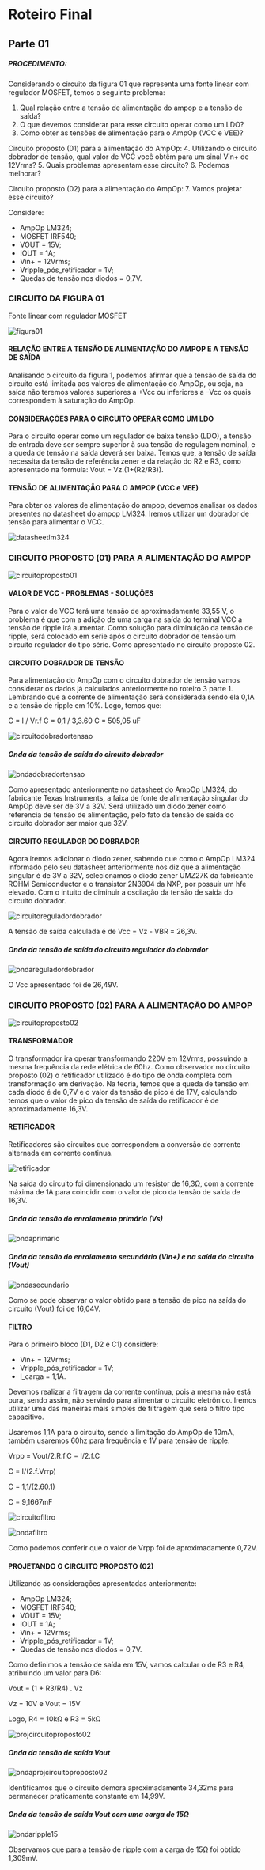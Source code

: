 # Roteiro Final

## Parte 01

##### PROCEDIMENTO:

Considerando o circuito da figura 01 que representa uma fonte linear com regulador MOSFET, temos o seguinte problema:
1. Qual relação entre a tensão de alimentação do ampop e a tensão de saída?
2. O que devemos considerar para esse circuito operar como um LDO?
3. Como obter as tensões de alimentação para o AmpOp (VCC e VEE)?

Circuito proposto (01) para a alimentação do AmpOp:
4. Utilizando o circuito dobrador de tensão, qual valor de VCC você obtêm para um sinal Vin+ de 12Vrms?
5. Quais problemas apresentam esse circuito?
6. Podemos melhorar?

Circuito proposto (02) para a alimentação do AmpOp:
7. Vamos projetar esse circuito?

Considere:
- AmpOp LM324;
- MOSFET IRF540;
- VOUT = 15V;
- IOUT = 1A;
- Vin+ = 12Vrms;
- Vripple_pós_retificador = 1V;
- Quedas de tensão nos diodos = 0,7V.

### CIRCUITO DA FIGURA 01

Fonte linear com regulador MOSFET

![figura01](/resources/imagens/relatoriofinal/parte1/figura01.png)

#### RELAÇÃO ENTRE A TENSÃO DE ALIMENTAÇÃO DO AMPOP E A TENSÃO DE SAÍDA

Analisando o circuito da figura 1, podemos afirmar que a tensão de saída do circuito está limitada aos valores de alimentação do AmpOp, ou seja, na saída não teremos valores superiores a +Vcc ou inferiores a –Vcc os quais correspondem à saturação do AmpOp.

#### CONSIDERAÇÕES PARA O CIRCUITO OPERAR COMO UM LDO

Para o circuito operar como um regulador de baixa tensão (LDO), a tensão de entrada deve ser sempre superior à sua tensão de regulagem nominal, e a queda de tensão na saída deverá ser baixa. Temos que, a tensão de saída necessita da tensão de referência zener e da relação do R2 e R3, como apresentado na formula: Vout = Vz.(1+(R2/R3)).

#### TENSÃO DE ALIMENTAÇÃO PARA O AMPOP (VCC e VEE)

Para obter os valores de alimentação do ampop, devemos analisar os dados presentes no datasheet do ampop LM324. Iremos utilizar um dobrador de tensão para alimentar o VCC.

![datasheetlm324](/resources/imagens/relatoriofinal/parte1/datasheetlm324.png)

### CIRCUITO PROPOSTO (01) PARA A ALIMENTAÇÃO DO AMPOP

![circuitoproposto01](/resources/imagens/relatoriofinal/parte1/circuitoproposto01.png)

#### VALOR DE VCC - PROBLEMAS - SOLUÇÕES

Para o valor de VCC terá uma tensão de aproximadamente 33,55 V, o problema é que com a adição de uma carga na saída do terminal VCC a tensão de ripple irá aumentar. Como solução para diminuição da tensão de ripple, será colocado em serie após o circuito dobrador de tensão um circuito regulador do tipo série. Como apresentado no circuito proposto 02.

#### CIRCUITO DOBRADOR DE TENSÃO

Para alimentação do AmpOp com o circuito dobrador de tensão vamos considerar os dados já calculados anteriormente no roteiro 3 parte 1. Lembrando que a corrente de alimentação será considerada sendo ela 0,1A e a tensão de ripple em 10%. Logo, temos que:

C = I / Vr.f
C = 0,1 / 3,3.60
C = 505,05 uF

![circuitodobradortensao](/resources/imagens/relatoriofinal/parte1/circuitodobradortensao.png)

##### Onda da tensão de saída do circuito dobrador

![ondadobradortensao](/resources/imagens/relatoriofinal/parte1/ondadobradortensao.png)

Como apresentado anteriormente no datasheet do AmpOp LM324, do fabricante Texas Instruments, a faixa de fonte de alimentação singular do AmpOp deve ser de 3V a 32V. Será utilizado um diodo zener como referencia de tensão de alimentação, pelo fato da tensão de saída do circuito dobrador ser maior que 32V.

#### CIRCUITO REGULADOR DO DOBRADOR

Agora iremos adicionar o diodo zener, sabendo que como o AmpOp LM324 informado pelo seu datasheet anteriormente nos diz que a alimentação singular é de 3V a 32V, selecionamos o diodo zener UMZ27K da fabricante ROHM Semiconductor e o transistor 2N3904 da NXP, por possuir um hfe elevado. Com o intuito de diminuir a oscilação da tensão de saída do circuito dobrador.

![circuitoreguladordobrador](/resources/imagens/relatoriofinal/parte1/circuitoreguladordobrador.png)

A tensão de saída calculada é de Vcc = Vz - VBR = 26,3V.

##### Onda da tensão de saída do circuito regulador do dobrador

![ondareguladordobrador](/resources/imagens/relatoriofinal/parte1/ondareguladordobrador.png)

O Vcc apresentado foi de 26,49V.

### CIRCUITO PROPOSTO (02) PARA A ALIMENTAÇÃO DO AMPOP

![circuitoproposto02](/resources/imagens/relatoriofinal/parte1/circuitoproposto02.png)

#### TRANSFORMADOR

O transformador ira operar transformando 220V em 12Vrms, possuindo a mesma frequência da rede elétrica de 60hz. Como observador no circuito proposto (02) o retificador utilizado é do tipo de onda completa com transformação em derivação. Na teoria, temos que a queda de tensão em cada diodo é de 0,7V e o valor da tensão de pico é de 17V, calculando temos que o valor de pico da tensão de saída do retificador é de aproximadamente 16,3V.

#### RETIFICADOR

Retificadores são circuitos que correspondem a conversão de corrente alternada em corrente continua.

![retificador](/resources/imagens/relatoriofinal/parte1/retificador.png)

Na saída do circuito foi dimensionado um resistor de 16,3Ω, com a corrente máxima de 1A para coincidir com o valor de pico da tensão de saída de 16,3V.

##### Onda da tensão do enrolamento primário (Vs)

![ondaprimario](/resources/imagens/relatoriofinal/parte1/ondaprimario.png)

##### Onda da tensão do enrolamento secundário (Vin+) e na saída do circuito (Vout)

![ondasecundario](/resources/imagens/relatoriofinal/parte1/ondasecundario.png)

Como se pode observar o valor obtido para a tensão de pico na saída do circuito (Vout) foi de 16,04V.

#### FILTRO

Para o primeiro bloco (D1, D2 e C1) considere:
- Vin+ = 12Vrms;
- Vripple_pós_retificador = 1V;
- I_carga = 1,1A.

Devemos realizar a filtragem da corrente continua, pois a mesma não está pura, sendo assim, não servindo para alimentar o circuito eletrônico. Iremos utilizar uma das maneiras mais simples de filtragem que será o filtro tipo capacitivo.

Usaremos 1,1A para o circuito, sendo a limitação do AmpOp de 10mA, também usaremos 60hz para frequência e 1V para tensão de ripple.

Vrpp = Vout/2.R.f.C = I/2.f.C

C = I/(2.f.Vrrp)

C = 1,1/(2.60.1)

C =  9,1667mF

![circuitofiltro](/resources/imagens/relatoriofinal/parte1/circuitofiltro.png)

![ondafiltro](/resources/imagens/relatoriofinal/parte1/ondafiltro.png)

Como podemos conferir que o valor de Vrpp foi de aproximadamente 0,72V.

#### PROJETANDO O CIRCUITO PROPOSTO (02)

Utilizando as considerações apresentadas anteriormente:
- AmpOp LM324;
- MOSFET IRF540;
- VOUT = 15V;
- IOUT = 1A;
- Vin+ = 12Vrms;
- Vripple_pós_retificador = 1V;
- Quedas de tensão nos diodos = 0,7V.

Como definimos a tensão de saída em 15V, vamos calcular o de R3 e R4, atribuindo um valor para D6:

Vout = (1 + R3/R4) . Vz

Vz = 10V e Vout = 15V

Logo, R4 = 10kΩ e R3 = 5kΩ

![projcircuitoproposto02](/resources/imagens/relatoriofinal/parte1/projcircuitoproposto02.png)

##### Onda da tensão de saída Vout

![ondaprojcircuitoproposto02](/resources/imagens/relatoriofinal/parte1/ondaprojcircuitoproposto02.png)

Identificamos que o circuito demora aproximadamente 34,32ms para permanecer praticamente constante em 14,99V.

##### Onda da tensão de saída Vout com uma carga de 15Ω

![ondaripple15](/resources/imagens/relatoriofinal/parte1/ondaripple15.png)

Observamos que para a tensão de ripple com a carga de 15Ω foi obtido 1,309mV.

